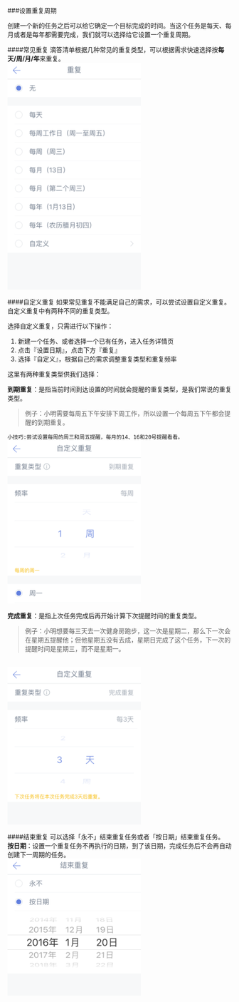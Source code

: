 ###设置重复周期

创建一个新的任务之后可以给它确定一个目标完成的时间。当这个任务是每天、每月或者是每年都需要完成，我们就可以选择给它设置一个重复周期。


####常见重复
滴答清单根据几种常见的重复类型，可以根据需求快速选择按**每天/周/月/年**来重复。
<br ><img src="../images/images_ios2.6/image4221.PNG" title="常见重复" width="300" />

####自定义重复
如果常见重复不能满足自己的需求，可以尝试设置自定义重复。
自定义重复中有两种不同的重复类型。

选择自定义重复，只需进行以下操作：
1. 新建一个任务、或者选择一个已有任务，进入任务详情页
2. 点击『设置日期』，点击下方『重复』
4. 选择『自定义』，根据自己的需求调整重复类型和重复频率

这里有两种重复类型供我们选择：


__到期重复__：是指当前时间到达设置的时间就会提醒的重复类型，是我们常说的重复类型。
>例子：小明需要每周五下午安排下周工作，所以设置一个每周五下午都会提醒的到期重复。

`小技巧:尝试设置每周的周三和周五提醒，每月的14、16和20号提醒看看。`
<br ><img src="../images/images_ios2.6/image4223.PNG" title="到期重复" width="300" />

__完成重复__：是指上次任务完成后再开始计算下次提醒时间的重复类型。
>例子：小明想要每三天去一次健身房跑步，这一次是星期二，那么下一次会在星期五提醒他；但他星期五没有去成，星期日完成了这个任务，下一次的提醒时间是星期三，而不是星期一。

<br ><img src="../images/images_ios2.6/image4222.PNG" title="完成重复" width="300" />

####结束重复
可以选择「永不」结束重复任务或者「按日期」结束重复任务。
<br >**按日期**：设置一个重复任务不再执行的日期，到了该日期，完成任务后不会再自动创建下一周期的任务。
<br ><img src="../images/images_ios2.6/image4224.PNG" title="完成重复" width="300" />

